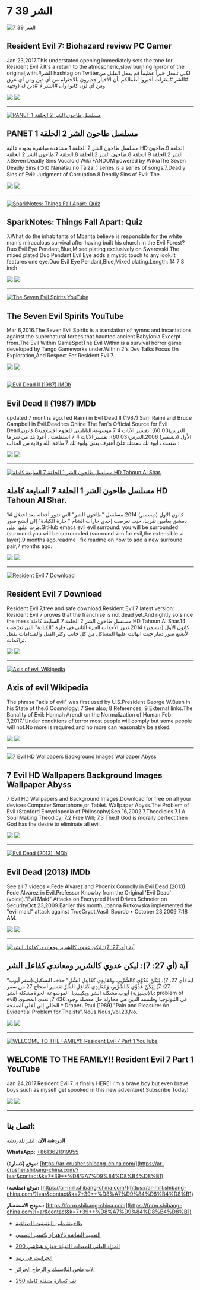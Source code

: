 # 7 39  الشر

<a href="https://swt.shibang-china.com/?l=ar&img&k=7+39++%D8%A7%D9%84%D8%B4%D8%B1" target="_blank">![7 39  الشر](http://static.shibang-china.com/all-800x300/800.jpg)</a>

## Resident Evil 7: Biohazard review PC Gamer
Jan 23,2017.This understated opening immediately sets the tone for Resident Evil 7.It&#39;s a return to the atmospheric,slow burning horror of the original,with.#الشر hashtag on Twitterلگـي تـفعل خيراً عظيماً قم بفعل القليل من #الشر #بعثرات.أخبروا أطفالكم بأن الأخيار جديرون بالاحترام من أي دين ومن أي عرق ومن أي لون كانوا وأن #الشر لا #دين له (وجهة.


<a href="https://whatsapp.shibangsoft.com/WhatsApp.php" target="_blank" title="WhatsApp">![](http://static.shibang-china.com/icon/whatsapp.png)</a> <a href="https://swt.shibang-china.com/?l=ar&icon&k=7+39++%D8%A7%D9%84%D8%B4%D8%B1" target="_blank">![](http://static.shibang-china.com/icon/chat-ar.png)</a>

---

<a href="https://swt.shibang-china.com/?l=ar&img&k=7+39++%D8%A7%D9%84%D8%B4%D8%B1" target="_blank">![PANET مسلسل طاحون الشر 2 الحلقة 1](http://static.shibang-china.com/all-800x300/157.jpg)</a>

## PANET مسلسل طاحون الشر 2 الحلقة 1
مسلسل طاحون الشر 2 الحلقة 1 مشاهدة مباشرة بجودة عالية HD.الحلقة 9.طاحون الشر 2.الحلقة 9.الحلقة 8.طاحون الشر 2.الحلقة 8.الحلقة 7.طاحون الشر 2.الحلقة 7.Seven Deadly Sins Vocaloid Wiki FANDOM powered by WikiaThe Seven Deadly Sins (つの Nanatsu no Taizai ) series is a series of songs.7.Deadly Sins of Evil: Judgment of Corruption.8.Deadly Sins of Evil: The.


<a href="https://whatsapp.shibangsoft.com/WhatsApp.php" target="_blank" title="WhatsApp">![](http://static.shibang-china.com/icon/whatsapp.png)</a> <a href="https://swt.shibang-china.com/?l=ar&icon&k=7+39++%D8%A7%D9%84%D8%B4%D8%B1" target="_blank">![](http://static.shibang-china.com/icon/chat-ar.png)</a>

---

<a href="https://swt.shibang-china.com/?l=ar&img&k=7+39++%D8%A7%D9%84%D8%B4%D8%B1" target="_blank">![SparkNotes: Things Fall Apart: Quiz](http://static.shibang-china.com/all-800x300/837.jpg)</a>

## SparkNotes: Things Fall Apart: Quiz
7.What do the inhabitants of Mbanta believe is responsible for the white man&#39;s miraculous survival after having built his church in the Evil Forest?Duo Evil Eye Pendant,Blue,Mixed plating exclusively on Swarovski.The mixed plated Duo Pendant Evil Eye adds a mystic touch to any look.It features one eye.Duo Evil Eye Pendant,Blue,Mixed plating.Length: 14 7 8 inch


<a href="https://whatsapp.shibangsoft.com/WhatsApp.php" target="_blank" title="WhatsApp">![](http://static.shibang-china.com/icon/whatsapp.png)</a> <a href="https://swt.shibang-china.com/?l=ar&icon&k=7+39++%D8%A7%D9%84%D8%B4%D8%B1" target="_blank">![](http://static.shibang-china.com/icon/chat-ar.png)</a>

---

<a href="https://swt.shibang-china.com/?l=ar&img&k=7+39++%D8%A7%D9%84%D8%B4%D8%B1" target="_blank">![The Seven Evil Spirits YouTube](http://static.shibang-china.com/all-800x300/1416.jpg)</a>

## The Seven Evil Spirits YouTube
Mar 6,2016.The Seven Evil Spirits is a translation of hymns and incantations against the supernatural forces that haunted ancient Babylonia.Excerpt from.The Evil Within GameSpotThe Evil Within is a survival horror game developed by Tango Gameworks under.Within 2&#39;s Dev Talks Focus On Exploration,And Respect For Resident Evil 7.


<a href="https://whatsapp.shibangsoft.com/WhatsApp.php" target="_blank" title="WhatsApp">![](http://static.shibang-china.com/icon/whatsapp.png)</a> <a href="https://swt.shibang-china.com/?l=ar&icon&k=7+39++%D8%A7%D9%84%D8%B4%D8%B1" target="_blank">![](http://static.shibang-china.com/icon/chat-ar.png)</a>

---

<a href="https://swt.shibang-china.com/?l=ar&img&k=7+39++%D8%A7%D9%84%D8%B4%D8%B1" target="_blank">![Evil Dead II (1987) IMDb](http://static.shibang-china.com/all-800x300/1491.jpg)</a>

## Evil Dead II (1987) IMDb
updated 7 months ago.Ted Raimi in Evil Dead II (1987) Sam Raimi and Bruce Campbell in Evil.Deadites Online The Fan&#39;s Official Source for Evil Dead.الدرس(03 60): تفسير الآيات 4 7 موسوعة النابلسي للعلوم الإسلامية8 كانون الأول (ديسمبر) 2006.الدرس(03 60): تفسير الآيات 4 7.استطعت ، أعوذ بك من شر ما صنعت ، أبوء لك بنعمتك عليّ أعترف يعني وأبوء لك.7 طاعة الله وقاية من العذاب :.


<a href="https://whatsapp.shibangsoft.com/WhatsApp.php" target="_blank" title="WhatsApp">![](http://static.shibang-china.com/icon/whatsapp.png)</a> <a href="https://swt.shibang-china.com/?l=ar&icon&k=7+39++%D8%A7%D9%84%D8%B4%D8%B1" target="_blank">![](http://static.shibang-china.com/icon/chat-ar.png)</a>

---

<a href="https://swt.shibang-china.com/?l=ar&img&k=7+39++%D8%A7%D9%84%D8%B4%D8%B1" target="_blank">![مسلسل طاحون الشر 1 الحلقة 7 السابعة كاملة HD Tahoun Al Shar.](http://static.shibang-china.com/all-800x300/958.jpg)</a>

## مسلسل طاحون الشر 1 الحلقة 7 السابعة كاملة HD Tahoun Al Shar.
14 كانون الأول (ديسمبر) 2014.مسلسل &quot;طاحون الشر&quot; التي تدور أحداثه بعد احتلال دمشق بعامين تقريبا، حيث تعرضت إحدى حارات الشام &quot; حارة الكبادة&quot; إلى أبشع صور مرت عليها على.GitHub emacs evil evil surround: you will be surrounded (surround.you will be surrounded (surround.vim for evil,the extensible vi layer).9 months ago.readme &middot; fix readme on how to add a new surround pair,7 months ago.


<a href="https://whatsapp.shibangsoft.com/WhatsApp.php" target="_blank" title="WhatsApp">![](http://static.shibang-china.com/icon/whatsapp.png)</a> <a href="https://swt.shibang-china.com/?l=ar&icon&k=7+39++%D8%A7%D9%84%D8%B4%D8%B1" target="_blank">![](http://static.shibang-china.com/icon/chat-ar.png)</a>

---

<a href="https://swt.shibang-china.com/?l=ar&img&k=7+39++%D8%A7%D9%84%D8%B4%D8%B1" target="_blank">![Resident Evil 7 Download](http://static.shibang-china.com/all-800x300/397.jpg)</a>

## Resident Evil 7 Download
Resident Evil 7,free and safe download.Resident Evil 7 latest version: Resident Evil 7 proves that the franchise is not dead yet.And rightly so,since the mess.مسلسل طاحون الشر 2 الحلقة 7 السابعة كاملة HD Tahoun Al Shar.14 كانون الأول (ديسمبر) 2014.تدور الأحداث الجزء الثاني في حارة &quot;الكبادة&quot; التي تعرّضت لأبشع صور دمار حيث انهالت عليها المشاكل من كل جانب وكثر القتل والصدامات بفعل تراكمات.


<a href="https://whatsapp.shibangsoft.com/WhatsApp.php" target="_blank" title="WhatsApp">![](http://static.shibang-china.com/icon/whatsapp.png)</a> <a href="https://swt.shibang-china.com/?l=ar&icon&k=7+39++%D8%A7%D9%84%D8%B4%D8%B1" target="_blank">![](http://static.shibang-china.com/icon/chat-ar.png)</a>

---

<a href="https://swt.shibang-china.com/?l=ar&img&k=7+39++%D8%A7%D9%84%D8%B4%D8%B1" target="_blank">![Axis of evil Wikipedia](http://static.shibang-china.com/all-800x300/1304.jpg)</a>

## Axis of evil Wikipedia
The phrase &quot;axis of evil&quot; was first used by U.S.President George W.Bush in his State of the.6 Cosmology; 7 See also; 8 References; 9 External links.The Banality of Evil: Hannah Arendt on the Normalization of Human.Feb 7,2017.&quot;Under conditions of terror most people will comply but some people will not.No more is required,and no more can reasonably be asked.


<a href="https://whatsapp.shibangsoft.com/WhatsApp.php" target="_blank" title="WhatsApp">![](http://static.shibang-china.com/icon/whatsapp.png)</a> <a href="https://swt.shibang-china.com/?l=ar&icon&k=7+39++%D8%A7%D9%84%D8%B4%D8%B1" target="_blank">![](http://static.shibang-china.com/icon/chat-ar.png)</a>

---

<a href="https://swt.shibang-china.com/?l=ar&img&k=7+39++%D8%A7%D9%84%D8%B4%D8%B1" target="_blank">![7 Evil HD Wallpapers Background Images Wallpaper Abyss](http://static.shibang-china.com/all-800x300/597.jpg)</a>

## 7 Evil HD Wallpapers Background Images Wallpaper Abyss
7 Evil HD Wallpapers and Background Images.Download for free on all your devices Computer,Smartphone,or Tablet. Wallpaper Abyss.The Problem of Evil (Stanford Encyclopedia of Philosophy)Sep 16,2002.7.Theodicies.7.1 A Soul Making Theodicy; 7.2 Free Will; 7.3 The.If God is morally perfect,then God has the desire to eliminate all evil.


<a href="https://whatsapp.shibangsoft.com/WhatsApp.php" target="_blank" title="WhatsApp">![](http://static.shibang-china.com/icon/whatsapp.png)</a> <a href="https://swt.shibang-china.com/?l=ar&icon&k=7+39++%D8%A7%D9%84%D8%B4%D8%B1" target="_blank">![](http://static.shibang-china.com/icon/chat-ar.png)</a>

---

<a href="https://swt.shibang-china.com/?l=ar&img&k=7+39++%D8%A7%D9%84%D8%B4%D8%B1" target="_blank">![Evil Dead (2013) IMDb](http://static.shibang-china.com/all-800x300/1003.jpg)</a>

## Evil Dead (2013) IMDb
See all 7 videos ».Fede Alvarez and Phoenix Connolly in Evil Dead (2013) Fede Alvarez in Evil.Professor Knowby from the Original &#39;Evil Dead&#39; (voice).&quot;Evil Maid&quot; Attacks on Encrypted Hard Drives Schneier on SecurityOct 23,2009.Earlier this month,Joanna Rutkowska implemented the &quot;evil maid&quot; attack against TrueCrypt.Vasili Bourdo • October 23,2009 7:18 AM.


<a href="https://whatsapp.shibangsoft.com/WhatsApp.php" target="_blank" title="WhatsApp">![](http://static.shibang-china.com/icon/whatsapp.png)</a> <a href="https://swt.shibang-china.com/?l=ar&icon&k=7+39++%D8%A7%D9%84%D8%B4%D8%B1" target="_blank">![](http://static.shibang-china.com/icon/chat-ar.png)</a>

---

<a href="https://swt.shibang-china.com/?l=ar&img&k=7+39++%D8%A7%D9%84%D8%B4%D8%B1" target="_blank">![آية (أي 27: 7): ليكن عدوي كالشرير ومعاندي كفاعل الشر](http://static.shibang-china.com/all-800x300/74.jpg)</a>

## آية (أي 27: 7): ليكن عدوي كالشرير ومعاندي كفاعل الشر
&quot;آية (أي 27: 7): لِيَكُنْ عَدُوِّي كَالشِّرِّيرِ، وَمُعَانِدِي كَفَاعِلِ الشَّرِّ.&quot; حذف التشكيل.(سفر أيوب 27: 7) لِيَكُنْ عَدُوِّي كَالشِّرِّيرِ، وَمُعَانِدِي كَفَاعِلِ الشَّرِّ.تفسير أصحاح 27 من سفر أيوب.مشكلة الشر ويكيبيديا، الموسوعة الحرةمشكلة الشر (بالإنجليزية: problem of evil) في الثيولوجيا وفلسفة الدين هي محاولة حل معضلة وجود.436 7; تعدى المحتوى الحالي إلى أعلى الصفحة ^ Draper، Paul (1989).&quot;Pain and Pleasure: An Evidential Problem for Theists&quot;.Noûs.Noûs,Vol.23,No.


<a href="https://whatsapp.shibangsoft.com/WhatsApp.php" target="_blank" title="WhatsApp">![](http://static.shibang-china.com/icon/whatsapp.png)</a> <a href="https://swt.shibang-china.com/?l=ar&icon&k=7+39++%D8%A7%D9%84%D8%B4%D8%B1" target="_blank">![](http://static.shibang-china.com/icon/chat-ar.png)</a>

---

<a href="https://swt.shibang-china.com/?l=ar&img&k=7+39++%D8%A7%D9%84%D8%B4%D8%B1" target="_blank">![WELCOME TO THE FAMILY!! Resident Evil 7 Part 1 YouTube](http://static.shibang-china.com/all-800x300/852.jpg)</a>

## WELCOME TO THE FAMILY!! Resident Evil 7 Part 1 YouTube
Jan 24,2017.Resident Evil 7 is finally HERE! I&#39;m a brave boy but even brave boys such as myself get spooked in this new adventure! Subscribe Today!

<a href="https://whatsapp.shibangsoft.com/WhatsApp.php" target="_blank" title="WhatsApp">![](http://static.shibang-china.com/icon/whatsapp.png)</a> <a href="https://swt.shibang-china.com/?l=ar&icon&k=7+39++%D8%A7%D9%84%D8%B4%D8%B1" target="_blank">![](http://static.shibang-china.com/icon/chat-ar.png)</a>

---
## اتصل بنا:

**الدردشة الآن:** [انقر للدردشة](https://swt.shibang-china.com?l=ar&contact&k=7+39++%D8%A7%D9%84%D8%B4%D8%B1)

**WhatsApp:**  [+8613621919955](https://whatsapp.shibangsoft.com/WhatsApp.php)

**موقع (كسارة):** [https://ar-crusher.shibang-china.com/](https://ar-crusher.shibang-china.com/?l=ar&contact&k=7+39++%D8%A7%D9%84%D8%B4%D8%B1)

**موقع (مطحنة):** [https://ar-mill.shibang-china.com/](https://ar-mill.shibang-china.com/?l=ar&contact&k=7+39++%D8%A7%D9%84%D8%B4%D8%B1)

**نموذج الاستفسار:** [https://form.shibang-china.com](https://form.shibang-china.com?l=ar&contact&k=7+39++%D8%A7%D9%84%D8%B4%D8%B1)

* [طاحونة طين البنتونيت الصناعية](../16/%D8%B7%D8%A7%D8%AD%D9%88%D9%86%D8%A9%20%D8%B7%D9%8A%D9%86%20%D8%A7%D9%84%D8%A8%D9%86%D8%AA%D9%88%D9%86%D9%8A%D8%AA%20%D8%A7%D9%84%D8%B5%D9%86%D8%A7%D8%B9%D9%8A%D8%A9.md)

* [التعميم الشاشة بالاهتزاز يكسب التصمي](../19/%D8%A7%D9%84%D8%AA%D8%B9%D9%85%D9%8A%D9%85%20%D8%A7%D9%84%D8%B4%D8%A7%D8%B4%D8%A9%20%D8%A8%D8%A7%D9%84%D8%A7%D9%87%D8%AA%D8%B2%D8%A7%D8%B2%20%D9%8A%D9%83%D8%B3%D8%A8%20%D8%A7%D9%84%D8%AA%D8%B5%D9%85%D9%8A.md)

* [المزاد العلني للمعدات الثقيلة حفارة هيتاشي 200](../16/%D8%A7%D9%84%D9%85%D8%B2%D8%A7%D8%AF%20%D8%A7%D9%84%D8%B9%D9%84%D9%86%D9%8A%20%D9%84%D9%84%D9%85%D8%B9%D8%AF%D8%A7%D8%AA%20%D8%A7%D9%84%D8%AB%D9%82%D9%8A%D9%84%D8%A9%20%D8%AD%D9%81%D8%A7%D8%B1%D8%A9%20%D9%87%D9%8A%D8%AA%D8%A7%D8%B4%D9%8A%20200.md)

* [الجرانيت في رنية](../18/%D8%A7%D9%84%D8%AC%D8%B1%D8%A7%D9%86%D9%8A%D8%AA%20%D9%81%D9%8A%20%D8%B1%D9%86%D9%8A%D8%A9.md)

* [الات طحن البلاستيك و الزجاج الجزائر](../18/%D8%A7%D9%84%D8%A7%D8%AA%20%D8%B7%D8%AD%D9%86%20%D8%A7%D9%84%D8%A8%D9%84%D8%A7%D8%B3%D8%AA%D9%8A%D9%83%20%D9%88%20%D8%A7%D9%84%D8%B2%D8%AC%D8%A7%D8%AC%20%D8%A7%D9%84%D8%AC%D8%B2%D8%A7%D8%A6%D8%B1.md)

* [250 تف كسارة متنقلة كاملة](../16/250%20%D8%AA%D9%81%20%D9%83%D8%B3%D8%A7%D8%B1%D8%A9%20%D9%85%D8%AA%D9%86%D9%82%D9%84%D8%A9%20%D9%83%D8%A7%D9%85%D9%84%D8%A9.md)